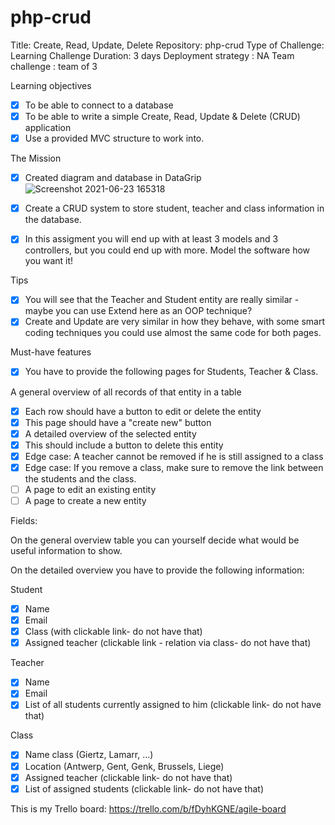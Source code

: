 # php-crud


Title: Create, Read, Update, Delete
Repository: php-crud
Type of Challenge: Learning Challenge
Duration: 3 days
Deployment strategy : NA
Team challenge : team of 3


Learning objectives

- [x] To be able to connect to a database
- [x] To be able to write a simple Create, Read, Update & Delete (CRUD) application
- [x] Use a provided MVC structure to work into.

The Mission
- [x] Created diagram and database in DataGrip
![Screenshot 2021-06-23 165318](https://user-images.githubusercontent.com/68239365/123121221-47f4f580-d445-11eb-82ac-21a6f1dfa119.png)

- [x] Create a CRUD system to store student, teacher and class information in the database. 


- [x] In this assigment you will end up with at least 3 models and 3 controllers, but you could end up with more. Model the software how you want it!


Tips
- [x] You will see that the Teacher and Student entity are really similar - maybe you can use Extend here as an OOP technique?
- [x] Create and Update are very similar in how they behave, with some smart coding techniques you could use almost the same code for both pages.

Must-have features
- [x] You have to provide the following pages for Students, Teacher & Class.

A general overview of all records of that entity in a table

- [x] Each row should have a button to edit or delete the entity
- [x] This page should have a "create new" button
- [x] A detailed overview of the selected entity
- [x] This should include a button to delete this entity
- [x] Edge case: A teacher cannot be removed if he is still assigned to a class
- [x] Edge case: If you remove a class, make sure to remove the link between the students and the class.
- [ ] A page to edit an existing entity
- [ ] A page to create a new entity

Fields:

On the general overview table you can yourself decide what would be useful information to show.

On the detailed overview you have to provide the following information:

Student
- [x] Name
- [x] Email
- [x] Class (with clickable link- do not have that)
- [x] Assigned teacher (clickable link - relation via class- do not have that)

Teacher
- [x] Name
- [x] Email
- [x] List of all students currently assigned to him (clickable link- do not have that)

Class
- [x] Name class (Giertz, Lamarr, ...)
- [x] Location (Antwerp, Gent, Genk, Brussels, Liege)
- [x] Assigned teacher (clickable link- do not have that)
- [x] List of assigned students (clickable link- do not have that)

This is my Trello board: https://trello.com/b/fDyhKGNE/agile-board
